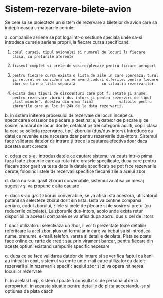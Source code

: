 # Sistem-rezervare-bilete-avion

Se cere sa se proiecteze un sistem de rezervare a biletelor de avion care sa indeplineasca urmatoarele cerinte:

a.       companiile aeriene se pot loga intr-o sectiune speciala unde sa-si introduca cursele aeriene proprii, la fiecare cursa specificand:
  1.     codul cursei, tipul avionului si numarul de locuri la fiecare clasa, cu preturile aferente

  2.     traseul complet si orele de sosire/plecare pentru fiecare aeroport

  3.     pentru fiecare cursa exista o lista de zile in care opereaza; turul şi returul se considera curse avand coduri diferite; pentru fiecare zbor se tine o lista separata            cu situatia rezervarilor

  4.     exista doua tipuri de discounturi care pot fi setate şi anume: pentru rezervare zboruri dus-intors şi pentru rezervari de tipul „last minute”. Acestea din urma fiind            valabile pentru zborurile care au loc în 24h de la data rezervarii.

b.      in sistem initierea procesului de rezervare de locuri incepe cu specificarea oraselor de plecare şi destinatie, a datelor de plecare şi de sosire, numarul de locuri dorite, defalcat pe trei categorii: adulti, copii, clasa la care se solicita rezervarea, tipul zborului (dus/dus-intors). Introducerea datei de revenire este necesara doar pentru rezervarile dus-intors. Sistemul face validarea datelor de intrare şi trece la cautarea efectiva doar daca acestea sunt corecte

c.       odata ce s-au introdus datele de cautare sistemul va cauta intr-o prima faza toate zborurile care au ruta intre orasele specificate, dupa care pentru fiecare zbor gasit va testa daca in datele specificate se pot face rezervarile cerute, folosind listele de rezervari specifice fiecarei zile a acelui zbor

d.      daca nu s-au gasit zboruri convenabile, sistemul va afisa un mesaj sugestiv şi va propune o alta cautare

e.      daca s-au gasit zboruri convenabile, se va afisa lista acestora, utilizatorul putand sa selecteze zborul dorit din lista. Lista va contine compania aeriana, codul zborului, zilele si orele de plecare si de sosire si pretul (cu reducerile calculate). La zborurile dus-intors, acolo unde exista retur disponibil la aceeasi companie se va afisa dupa zborul dus si cel de intors

f.        daca utilizatorul selecteaza un zbor, ii vor fi prezentate toate detaliile referitoare la acel zbor, plus un formular in care va trebui sa isi introduca nume, prenume, e-mail, telefon, varsta si detaliie de plata. Plata se poate face online cu carte de credit sau prin virament bancar, pentru fiecare din aceste optiuni existand campurile specific necesare

g.       dupa ce se face validarea datelor de intrare si se verifica faptul ca banii au intreat in cont, sistemul va emite un e-mail catre utilizator cu datele rezervarii si in rezervarile specific acelui zbor si zi va opera retinerea locurilor rezervate

h.      in acelasi timp, sistemul poate fi consultat si de personalul de la aeroporturi, in aceasta situatie pentru detaliile de plata acceptandu-se si optiunea de plata casch
